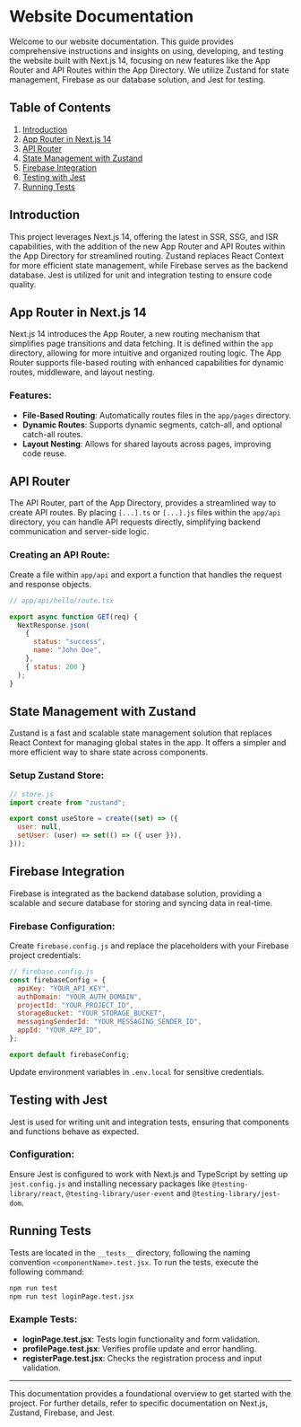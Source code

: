 # Website Documentation

Welcome to our website documentation. This guide provides comprehensive instructions and insights on using, developing, and testing the website built with Next.js 14, focusing on new features like the App Router and API Routes within the App Directory. We utilize Zustand for state management, Firebase as our database solution, and Jest for testing.

## Table of Contents

1. [Introduction](#introduction)
2. [App Router in Next.js 14](#app-router-in-nextjs-14)
3. [API Router](#api-router)
4. [State Management with Zustand](#state-management-with-zustand)
5. [Firebase Integration](#firebase-integration)
6. [Testing with Jest](#testing-with-jest)
7. [Running Tests](#running-tests)

## Introduction

This project leverages Next.js 14, offering the latest in SSR, SSG, and ISR capabilities, with the addition of the new App Router and API Routes within the App Directory for streamlined routing. Zustand replaces React Context for more efficient state management, while Firebase serves as the backend database. Jest is utilized for unit and integration testing to ensure code quality.

## App Router in Next.js 14

Next.js 14 introduces the App Router, a new routing mechanism that simplifies page transitions and data fetching. It is defined within the `app` directory, allowing for more intuitive and organized routing logic. The App Router supports file-based routing with enhanced capabilities for dynamic routes, middleware, and layout nesting.

### Features:

- **File-Based Routing**: Automatically routes files in the `app/pages` directory.
- **Dynamic Routes**: Supports dynamic segments, catch-all, and optional catch-all routes.
- **Layout Nesting**: Allows for shared layouts across pages, improving code reuse.

## API Router

The API Router, part of the App Directory, provides a streamlined way to create API routes. By placing `[...].ts` or `[...].js` files within the `app/api` directory, you can handle API requests directly, simplifying backend communication and server-side logic.

### Creating an API Route:

Create a file within `app/api` and export a function that handles the request and response objects.

```javascript
// app/api/hello/route.tsx

export async function GET(req) {
  NextResponse.json(
    {
      status: "success",
      name: "John Doe",
    },
    { status: 200 }
  );
}
```

## State Management with Zustand

Zustand is a fast and scalable state management solution that replaces React Context for managing global states in the app. It offers a simpler and more efficient way to share state across components.

### Setup Zustand Store:

```javascript
// store.js
import create from "zustand";

export const useStore = create((set) => ({
  user: null,
  setUser: (user) => set(() => ({ user })),
}));
```

## Firebase Integration

Firebase is integrated as the backend database solution, providing a scalable and secure database for storing and syncing data in real-time.

### Firebase Configuration:

Create `firebase.config.js` and replace the placeholders with your Firebase project credentials:

```javascript
// firebase.config.js
const firebaseConfig = {
  apiKey: "YOUR_API_KEY",
  authDomain: "YOUR_AUTH_DOMAIN",
  projectId: "YOUR_PROJECT_ID",
  storageBucket: "YOUR_STORAGE_BUCKET",
  messagingSenderId: "YOUR_MESSAGING_SENDER_ID",
  appId: "YOUR_APP_ID",
};

export default firebaseConfig;
```

Update environment variables in `.env.local` for sensitive credentials.

## Testing with Jest

Jest is used for writing unit and integration tests, ensuring that components and functions behave as expected.

### Configuration:

Ensure Jest is configured to work with Next.js and TypeScript by setting up `jest.config.js` and installing necessary packages like `@testing-library/react`, `@testing-library/user-event` and `@testing-library/jest-dom`.

## Running Tests

Tests are located in the `__tests__` directory, following the naming convention `<componentName>.test.jsx`. To run the tests, execute the following command:

```bash
npm run test
npm run test loginPage.test.jsx
```

### Example Tests:

- **loginPage.test.jsx**: Tests login functionality and form validation.
- **profilePage.test.jsx**: Verifies profile update and error handling.
- **registerPage.test.jsx**: Checks the registration process and input validation.

---

This documentation provides a foundational overview to get started with the project. For further details, refer to specific documentation on Next.js, Zustand, Firebase, and Jest.
